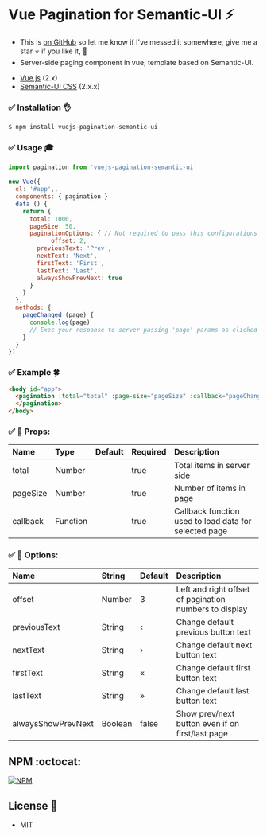 # Vue Pagination for Semantic-UI :zap:
+ This is [on GitHub](https://github.com/vinayakkulkarni/vuejs-pagination-semantic-ui) so let me know if I've messed it somewhere, give me a star :star: if you like it, :beers:
+ Server-side paging component in vue, template based on Semantic-UI.

* [Vue.js](https://vuejs.org/) (2.x)
* [Semantic-UI CSS](https://semantic-ui.com/) (2.x.x)

### :white_check_mark: Installation :ok_hand:

```bash
$ npm install vuejs-pagination-semantic-ui
```

### :white_check_mark: Usage :mortar_board:
```js
import pagination from 'vuejs-pagination-semantic-ui'

new Vue({
  el: '#app',,
  components: { pagination }
  data () {
    return {
      total: 1000,
      pageSize: 50,
      paginationOptions: { // Not required to pass this configurations
		    offset: 2,
        previousText: 'Prev',
        nextText: 'Next',
        firstText: 'First',
        lastText: 'Last',
        alwaysShowPrevNext: true
      }
    }
  },
  methods: {
    pageChanged (page) {
      console.log(page)
      // Exec your response to server passing 'page' params as clicked button paging
    }
  }
})
```

### :white_check_mark: Example :four_leaf_clover:

```html
<body id="app">
  <pagination :total="total" :page-size="pageSize" :callback="pageChanged" :options="paginationOptions">
  </pagination>
</body>
```

### :white_check_mark: :book: Props:
| Name          | Type     | Default | Required | Description
| :------------ | :--------| :-------| :--------| :-----------
| total         | Number   |         | true     | Total items in server side
| pageSize      | Number   |         | true     | Number of items in page
| callback      | Function |         | true     | Callback function used to load data for selected page

### :white_check_mark: :book: Options:
| Name                | String  | Default     | Description
| :-------------------| :-------| :-----------| :-------
| offset              | Number  | 3           | Left and right offset of pagination numbers to display
| previousText        | String  | ‹           | Change default previous button text
| nextText            | String  | ›           | Change default next button text
| firstText           | String  | «           | Change default first button text
| lastText            | String  | »           | Change default last button text
| alwaysShowPrevNext  | Boolean | false       | Show prev/next button even if on first/last page

## NPM :octocat:

[![NPM](https://nodei.co/npm/vuejs-pagination-semantic-ui.png?downloads=true&downloadRank=true&stars=true)](https://nodei.co/npm/vuejs-pagination-semantic-ui/)

## License :book:
+ MIT

